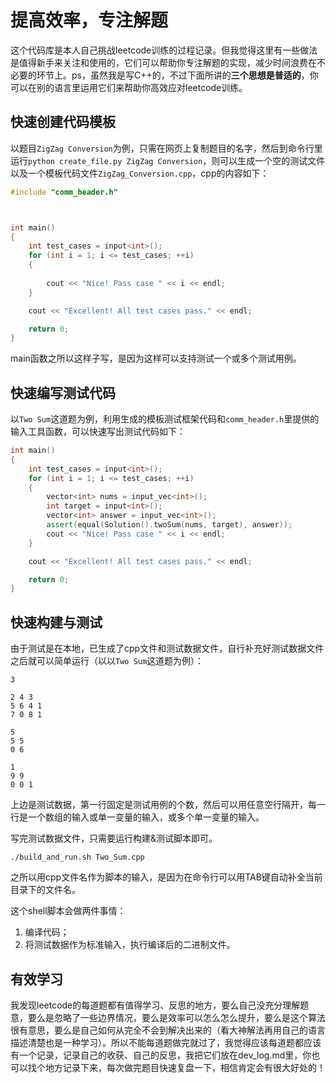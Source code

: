 # 提高效率，专注解题
这个代码库是本人自己挑战leetcode训练的过程记录。但我觉得这里有一些做法是值得新手来关注和使用的，它们可以帮助你专注解题的实现，减少时间浪费在不必要的环节上。ps，虽然我是写C++的，不过下面所讲的**三个思想是普适的**，你可以在别的语言里运用它们来帮助你高效应对leetcode训练。


## 快速创建代码模板
以题目`ZigZag Conversion`为例，只需在网页上复制题目的名字，然后到命令行里运行`python create_file.py ZigZag Conversion`，则可以生成一个空的测试文件以及一个模板代码文件`ZigZag_Conversion.cpp`，cpp的内容如下：
```C++
#include "comm_header.h"



int main()
{
	int test_cases = input<int>();
	for (int i = 1; i <= test_cases; ++i)
	{
		
		cout << "Nice! Pass case " << i << endl;
	}

	cout << "Excellent! All test cases pass." << endl;

	return 0;
}
```

main函数之所以这样子写，是因为这样可以支持测试一个或多个测试用例。


## 快速编写测试代码
以`Two Sum`这道题为例，利用生成的模板测试框架代码和`comm_header.h`里提供的输入工具函数，可以快速写出测试代码如下：
```C++
int main()
{
	int test_cases = input<int>();
	for (int i = 1; i <= test_cases; ++i)
	{
		vector<int> nums = input_vec<int>();
		int target = input<int>();
		vector<int> answer = input_vec<int>();
		assert(equal(Solution().twoSum(nums, target), answer));
		cout << "Nice! Pass case " << i << endl;
	}

	cout << "Excellent! All test cases pass." << endl;

	return 0;
}
```

## 快速构建与测试
由于测试是在本地，已生成了cpp文件和测试数据文件，自行补充好测试数据文件之后就可以简单运行（以以`Two Sum`这道题为例）：
```
3

2 4 3
5 6 4 1
7 0 8 1

5
5 5
0 6

1
9 9
0 0 1
```
上边是测试数据，第一行固定是测试用例的个数，然后可以用任意空行隔开，每一行是一个数组的输入或单一变量的输入，或多个单一变量的输入。

写完测试数据文件，只需要运行构建&测试脚本即可。
```shell
./build_and_run.sh Two_Sum.cpp
```

之所以用cpp文件名作为脚本的输入，是因为在命令行可以用TAB键自动补全当前目录下的文件名。

这个shell脚本会做两件事情：
1. 编译代码；
2. 将测试数据作为标准输入，执行编译后的二进制文件。


## 有效学习
我发现leetcode的每道题都有值得学习、反思的地方，要么自己没充分理解题意，要么是忽略了一些边界情况，要么是效率可以怎么怎么提升，要么是这个算法很有意思，要么是自己如何从完全不会到解决出来的（看大神解法再用自己的语言描述清楚也是一种学习）。所以不能每道题做完就过了，我觉得应该每道题都应该有一个记录，记录自己的收获、自己的反思，我把它们放在dev_log.md里，你也可以找个地方记录下来，每次做完题目快速复盘一下，相信肯定会有很大好处的！



